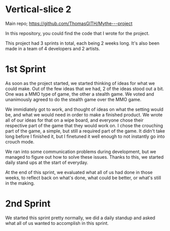 # Vertical-slice 2

Main repo; https://github.com/ThomasGITH/Mythe---project

In this repository, you could find the code that I wrote for the project.

This project had 3 sprints in total, each being 2 weeks long. It's also been made in a team of 4 developers and 2 artists.

# 1st Sprint

As soon as the project started, we started thinking of ideas for what we could make. Out of the few ideas that we had, 2 of the ideas stood out a bit. One was a MMO type of game, the other a stealth game. We voted and unanimously agreed to do the stealth game over the MMO game. 

We immidiately got to work, and thought of ideas on what the setting would be, and what we would need in order to make a finished product. We wrote all of our ideas for that on a wipe board, and everyone chose their respective part of the game that they would work on. I chose the crouching part of the game, a simple, but still a required part of the game. It didn't take long before I finished it, but I finetuned it well enough to not instantly go into crouch mode. 

We ran into some communication problems during development, but we managed to figure out how to solve these issues. Thanks to this, we started daily stand ups at the start of everyday.

At the end of this sprint, we evaluated what all of us had done in those weeks, to reflect back on what's done, what could be better, or what's still in the making.

# 2nd Sprint

We started this sprint pretty normally, we did a daily standup and asked what all of us wanted to accomplish in this sprint. 
